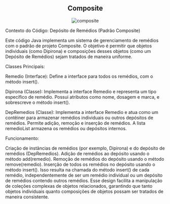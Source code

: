<h2 align="center">Composite</center></h2>

<p align="center">
  <img src="https://github.com/larissasouz/Bertoti/assets/102266928/2042d378-bd00-4235-8707-c7df758f9866" alt="composite">
</p>


Contexto do Código: Depósito de Remédios (Padrão Composite)

Este código Java implementa um sistema de gerenciamento de remédios com o padrão de projeto Composite. O objetivo é permitir que objetos individuais (como Dipirona) e composições desses objetos (como um Depósito de Remédios) sejam tratados de maneira uniforme.

Classes Principais:

Remedio (Interface): Define a interface para todos os remédios, com o método insert().

Dipirona (Classe): Implementa a interface Remedio e representa um tipo específico de remédio. Possui atributos como nome, dosagem e marca, e sobrescreve o método insert().

DepRemedios (Classe): Implementa a interface Remedio e atua como um contêiner para armazenar remédios individuais ou outros depósitos de remédios. Permite adição, remoção e inserção de remédios. A lista remedioList armazena os remédios ou depósitos internos.

Funcionamento:

Criação de instâncias de remédios (por exemplo, Dipirona) e do depósito de remédios (DepRemedios).
Adição de remédios ao depósito usando o método add(remedio).
Remoção de remédios do depósito usando o método remove(remedio).
Inserção de todos os remédios no depósito usando o método insert(). Isso resulta na chamada do método insert() de cada remédio, independentemente de ser um remédio individual ou um depósito de remédios contendo outros remédios.
Esse design facilita a manipulação de coleções complexas de objetos relacionados, garantindo que tanto objetos individuais quanto composições de objetos possam ser tratados de maneira consistente.

